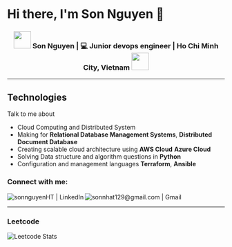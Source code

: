 <!---
sonnguyenHT/sonnguyenHT is a ✨ special ✨ repository because its `README.md` (this file) appears on your GitHub profile.
You can click the Preview link to take a look at your changes.
--->

# Hi there, I'm Son Nguyen 👋

<div align="center">
<h3><img src="https://media.giphy.com/media/WUlplcMpOCEmTGBtBW/giphy.gif" width="40"> Son Nguyen | 💻 Junior devops engineer | Ho Chi Minh City, Vietnam <img src="https://giphy.com/embed/06vbLCWUQcDKGFVjPt/giphy.gif" width="40"></h3>
</div>

---

## Technologies

Talk to me about

-   Cloud Computing and Distributed System
-   Making for **Relational Database Management Systems**, **Distributed Document Database**
-   Creating scalable cloud architecture using **AWS Cloud** **Azure Cloud**
-   Solving Data structure and algorithm questions in **Python**
-   Configuration and management languages **Terraform**, **Ansible**


### Connect with me:

[<img align="left" alt="sonnguyenHT | LinkedIn" src="https://img.shields.io/badge/LinkedIn-0077B5?style=for-the-badge&logo=linkedin&logoColor=white" />][linkedin]
[<img align="left" alt="sonnhat129@gmail.com | Gmail" src="https://img.shields.io/badge/Gmail-white?style=for-the-badge&logo=gmail&logoColor=red" />][gmail]
<br />

---

[github]: https://github.com/sonnguyenHT
[linkedin]: https://www.linkedin.com/in/son-n-114539152/
[gmail]: mailto:sonnhat129@gmail.com

### Leetcode
![Leetcode Stats](https://leetcard.jacoblin.cool/TechWhizSon)
